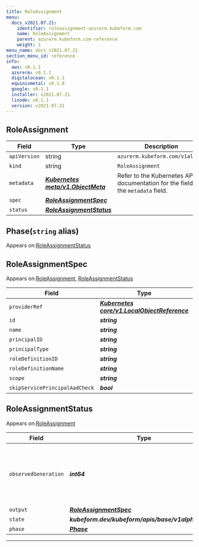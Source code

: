 ```yaml
---
title: RoleAssignment
menu:
  docs_v2021.07.21:
    identifier: roleassignment-azurerm.kubeform.com
    name: RoleAssignment
    parent: azurerm.kubeform.com-reference
    weight: 1
menu_name: docs_v2021.07.21
section_menu_id: reference
info:
  aws: v0.1.1
  azurerm: v0.1.1
  digitalocean: v0.1.1
  equinixmetal: v0.1.0
  google: v0.1.1
  installer: v2021.07.21
  linode: v0.1.1
  version: v2021.07.21
---
```


## RoleAssignment
| Field | Type | Description |
| ------ | ----- | ----------- |
| `apiVersion` | string | `azurerm.kubeform.com/v1alpha1` |
|    `kind` | string | `RoleAssignment` |
| `metadata` | ***[Kubernetes meta/v1.ObjectMeta](https://v1-18.docs.kubernetes.io/docs/reference/generated/kubernetes-api/v1.18/#objectmeta-v1-meta)***|Refer to the Kubernetes API documentation for the fields of the `metadata` field.|
| `spec` | ***[RoleAssignmentSpec](#roleassignmentspec)***||
| `status` | ***[RoleAssignmentStatus](#roleassignmentstatus)***||
## Phase(`string` alias)

Appears on:[RoleAssignmentStatus](#roleassignmentstatus)

## RoleAssignmentSpec

Appears on:[RoleAssignment](#roleassignment), [RoleAssignmentStatus](#roleassignmentstatus)

| Field | Type | Description |
| ------ | ----- | ----------- |
| `providerRef` | ***[Kubernetes core/v1.LocalObjectReference](https://v1-18.docs.kubernetes.io/docs/reference/generated/kubernetes-api/v1.18/#localobjectreference-v1-core)***||
| `id` | ***string***||
| `name` | ***string***| ***(Optional)*** |
| `principalID` | ***string***||
| `principalType` | ***string***| ***(Optional)*** |
| `roleDefinitionID` | ***string***| ***(Optional)*** |
| `roleDefinitionName` | ***string***| ***(Optional)*** |
| `scope` | ***string***||
| `skipServicePrincipalAadCheck` | ***bool***| ***(Optional)*** |
## RoleAssignmentStatus

Appears on:[RoleAssignment](#roleassignment)

| Field | Type | Description |
| ------ | ----- | ----------- |
| `observedGeneration` | ***int64***| ***(Optional)*** Resource generation, which is updated on mutation by the API Server.|
| `output` | ***[RoleAssignmentSpec](#roleassignmentspec)***| ***(Optional)*** |
| `state` | ***kubeform.dev/kubeform/apis/base/v1alpha1.State***| ***(Optional)*** |
| `phase` | ***[Phase](#phase)***| ***(Optional)*** |
---
